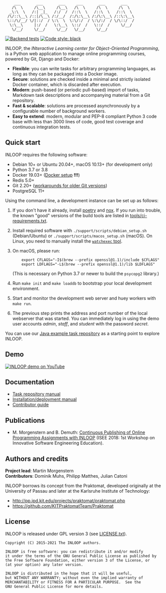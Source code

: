 
        ___       ___       ___     ___       ___       ___
       /\  \     /\__\     /\__\   /\  \     /\  \     /\  \
      _\:\  \   /:| _|_   /:/  /  /::\  \   /::\  \   /::\  \
     /\/::\__\ /::|/\__\ /:/__/  /:/\:\__\ /:/\:\__\ /::\:\__\
     \::/\/__/ \/|::/  / \:\  \  \:\/:/  / \:\/:/  / \/\::/  /
      \:\__\     |:/  /   \:\__\  \::/  /   \::/  /     \/__/
       \/__/     \/__/     \/__/   \/__/     \/__/


[![Backend tests](https://github.com/st-tu-dresden/inloop/actions/workflows/backend_tests.yml/badge.svg)](https://github.com/st-tu-dresden/inloop/actions/workflows/backend_tests.yml)
[![Code style: black](https://img.shields.io/badge/code%20style-black-000000.svg)](https://github.com/psf/black)

INLOOP, the *INteractive Learning center for Object-Oriented Programming*, is a Python web
application to manage online programming courses, powered by Git, Django and Docker:

- **Flexible**: you can write tasks for arbitrary programming languages, as long as they can be
  packaged into a Docker image.
- **Secure**: solutions are checked inside a minimal and strictly isolated Docker container, which
  is discarded after execution.
- **Modern**: push-based (or periodic pull-based) import of tasks, Markdown task descriptions and
  accompanying material from a Git repository.
- **Fast & scalable**: solutions are processed asynchronously by a configurable number of
  background workers.
- **Easy to extend**: modern, modular and PEP-8 compliant Python 3 code base with less than 3000
  lines of code, good test coverage and continuous integration tests.


## Quick start

INLOOP requires the following software:

* Debian 10+ or Ubuntu 20.04+, macOS 10.13+ (for development only)
* Python 3.7 or 3.8
* Docker 19.03+ ([Docker setup](docs/docker_setup.md) **!!!**)
* Redis 5.0+
* Git 2.20+ ([workarounds for older Git versions](docs/git_troubleshouting.md))
* PostgreSQL 11+

Using the command line, a development instance can be set up as follows:

1. If you don't have it already, install [poetry](https://python-poetry.org/docs/#installation)
   and [nox](https://nox.thea.codes/en/stable/tutorial.html).
   If you run into trouble, the known "good" versions of the build tools are listed in
   [tools/ci-requirements.txt](tools/ci-requirements.txt).

2. Install required software with `./support/scripts/debian_setup.sh` (Debian/Ubuntu) or
   `./support/scripts/macos_setup.sh` (macOS). On Linux, you need to manually install the
   [`watchexec` tool](https://github.com/watchexec/watchexec).

3. On macOS, please run:

           export CFLAGS="-I$(brew --prefix openssl@1.1)/include $CFLAGS"
           export LDFLAGS="-L$(brew --prefix openssl@1.1)/lib $LDFLAGS"

   (This is necessary on Python 3.7 or newer to build the `psycopg2` library.)

4. Run `make init` and `make loaddb` to bootstrap your local development environment.

5. Start and monitor the development web server and huey workers with `make run`.

6. The previous step prints the address and port number of the local webserver that was started.
   You can immediately log in using the demo user accounts *admin*, *staff*, and *student* with
   the password *secret*.

You can use our [Java example task repository][repo-example] as a starting point to explore INLOOP.

[repo-example]: https://github.com/st-tu-dresden/inloop-java-repository-example

## Demo

[![INLOOP demo on YouTube](docs/figures/video.jpg)](https://youtu.be/cZ_fGQzL5Sw)


## Documentation

* [Task repository manual](docs/task_repository_manual.md)
* [Installation/deployment manual](docs/INSTALL.md)
* [Contributor guide](CONTRIBUTING.md)


## Publications

* M. Morgenstern and B. Demuth: [Continuous Publishing of Online Programming Assignments with
  INLOOP][isee18pdf] (ISEE 2018: 1st Workshop on Innovative Software Engineering Education).

[isee18pdf]: http://ceur-ws.org/Vol-2066/isee2018paper08.pdf


## Authors and credits

**Project lead**: Martin Morgenstern<br>
**Contributors**: Dominik Muhs, Philipp Matthes, Julian Catoni

INLOOP borrows its concept from the Praktomat, developed originally at the
University of Passau and later at the Karlsruhe Institute of Technology:

* http://pp.ipd.kit.edu/projects/praktomat/praktomat.php
* https://github.com/KITPraktomatTeam/Praktomat


## License

INLOOP is released under GPL version 3 (see [LICENSE.txt](LICENSE.txt)).

    Copyright (C) 2015-2021 The INLOOP authors.

    INLOOP is free software: you can redistribute it and/or modify
    it under the terms of the GNU General Public License as published by
    the Free Software Foundation, either version 3 of the License, or
    (at your option) any later version.

    INLOOP is distributed in the hope that it will be useful,
    but WITHOUT ANY WARRANTY; without even the implied warranty of
    MERCHANTABILITY or FITNESS FOR A PARTICULAR PURPOSE.  See the
    GNU General Public License for more details.
